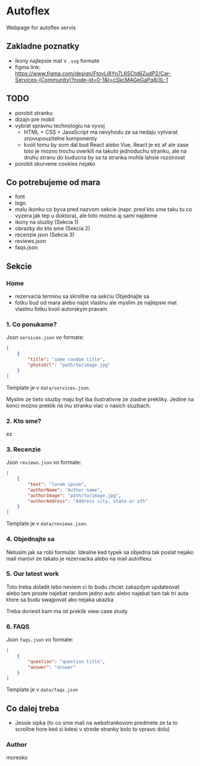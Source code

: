 # Autoflex

Webpage for autoflex servis

## Zakladne poznatky

- ikony najlepsie mat v `.svg` formate
- figma link: https://www.figma.com/design/FtovLi8Yn7L6SCtd6ZudP2/Car-Services-(Community)?node-id=0-1&t=cSkcMAGeGaPq8j3L-1

## TODO

- porobit stranku
- dizajn pre mobil
- vybrat spravnu technologiu na vyvoj
    - HTML + CSS + JavaScript ma nevyhodu ze sa nedaju vytvarat znovupouzitelne komponenty
    - kvoli tomu by som dal bud React alebo Vue, React je ez af ale zase toto je mozno trochu overkill na takuto jednoduchu stranku, ale na druhu stranu do buducna by sa ta stranka mohla lahsie rozsirovat
- porobit skurvene cookies nejako

## Co potrebujeme od mara

- font
- logo
- malu ikonku co byva pred nazvom sekcie (napr. pred kto sme taku tu co vyzera jak tep u doktora), ale toto mozno aj sami najdeme
- ikony na sluzby (Sekcia 1)
- obrazky do kto sme (Sekcia 2)
- recenzie json (Sekcia 3)
- reviews.json
- faqs.json

## Sekcie

### Home

- rezervacia terminu sa skrollne na sekciu Objednajte sa
- fotku bud od mara alebo najst vlastnu ale myslim ze najlepsie mat vlastnu fotku kvoli autorskym pravam

### 1. Co ponukame?

Json `services.json` vo formate:

```json
[
    {
        "title": "some random title",
        "photoUrl": "path/to/image.jpg"
    }
]
```

Template je v `data/services.json`.

Myslim ze tieto sluzby maju byt iba ilustrativne ze ziadne prekliky. Jedine na konci mozno preklik na inu stranku viac o nasich sluzbach.

### 2. Kto sme?

ez

### 3. Recenzie

Json `reviews.json` vo formate:

```json
[
    {
        "text": "lorem ipsum",
        "authorName": "Author name",
        "authorImage": "path/to/image.jpg",
        "authorAddress": "Address city, state or sth"
    }
]
```

Template je v `data/reviews.json`.

### 4. Objednajte sa

Netusim jak sa robi formular. Idealne ked typek sa objedna tak poslat nejako mail marovi ze takato je rezervacka alebo na mail autoflexu

### 5. Our latest work

Toto treba doladit lebo neviem ci to budu chciet zakazdym updateovat alebo tam proste najebat random jedno auto alebo najebat tam tak tri auta ktore sa budu swajpovat ako nejaka ukazka

Treba doriesit kam ma ist preklik view case study

### 6. FAQS

Json `faqs.json` vo formate:

```json
[
    {
        "question": "question title",
        "answer": "answer"
    }
]
```

Template je v `data/faqs.json`

## Co dalej treba

- Jessie sipka (to co sme mali na webstrankovom predmete ze ta to scrollne hore ked si kdesi v strede stranky bolo to vpravo dolu)

### Author

moresko
